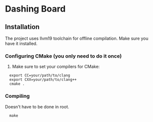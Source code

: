 # Dashing Board

## Installation

The project uses llvm19 toolchain for offline compilation. Make sure you have it installed.

### Configuring CMake (you only need to do it once)

1. Make sure to set your compilers for CMake:

```shell
  export CC=your/path/to/clang
  export CXX=your/path/to/clang++
  cmake .
```

### Compiling

Doesn't have to be done in root.

```shell
  make
```
